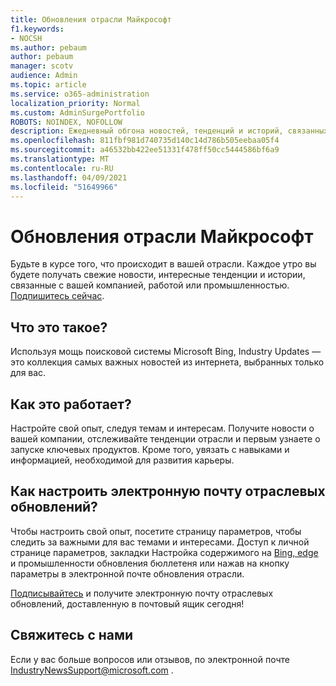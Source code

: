 ```yaml
---
title: Обновления отрасли Майкрософт
f1.keywords:
- NOCSH
ms.author: pebaum
author: pebaum
manager: scotv
audience: Admin
ms.topic: article
ms.service: o365-administration
localization_priority: Normal
ms.custom: AdminSurgePortfolio
ROBOTS: NOINDEX, NOFOLLOW
description: Ежедневный обгона новостей, тенденций и историй, связанных с вашей компанией, работой или промышленностью, доставляется в почтовый ящик.
ms.openlocfilehash: 811fbf981d740735d140c14d786b505eebaa05f4
ms.sourcegitcommit: a46532bb422ee51331f478ff50cc5444586bf6a9
ms.translationtype: MT
ms.contentlocale: ru-RU
ms.lasthandoff: 04/09/2021
ms.locfileid: "51649966"
---
```

# <a name="microsoft-industry-updates"></a>Обновления отрасли Майкрософт

Будьте в курсе того, что происходит в вашей отрасли. Каждое утро вы будете получать свежие новости, интересные тенденции и истории, связанные с вашей компанией, работой или промышленностью. [Подпишитесь сейчас](https://www.bing.com/news/professional?pn=setting&mkt=en-us&asnl=1&form).

## <a name="what-is-it"></a>Что это такое?

Используя мощь поисковой системы Microsoft Bing, Industry Updates — это коллекция самых важных новостей из интернета, выбранных только для вас.

## <a name="how-does-it-work"></a>Как это работает?

Настройте свой опыт, следуя темам и интересам. Получите новости о вашей компании, отслеживайте тенденции отрасли и первым узнаете о запуске ключевых продуктов. Кроме того, увязать с навыками и информацией, необходимой для развития карьеры.

## <a name="how-do-i-customize-my-industry-updates-email"></a>Как настроить электронную почту отраслевых обновлений?

Чтобы настроить свой опыт, посетите страницу параметров, чтобы следить за важными для вас темами и интересами. Доступ к личной странице параметров, закладки Настройка содержимого на [Bing, edge](https://www.bing.com/news/professional?pn=setting&mkt=en-us&form=BAWLOG&frb=1) и промышленности обновления бюллетеня или нажав на кнопку параметры в электронной почте обновления отрасли.

[Подписывайтесь](https://www.bing.com/news/professional?pn=setting&mkt=en-us&asnl=1&form=BAWLOG&frb=1) и получите электронную почту отраслевых обновлений, доставленную в почтовый ящик сегодня!

## <a name="contact-us"></a>Свяжитесь с нами

Если у вас больше вопросов или отзывов, по электронной почте <IndustryNewsSupport@microsoft.com> .
